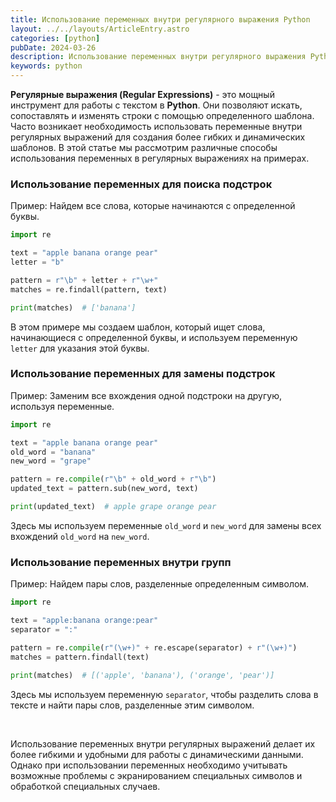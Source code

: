 ```yaml
---
title: Использование переменных внутри регулярного выражения Python
layout: ../../layouts/ArticleEntry.astro
categories: [python]
pubDate: 2024-03-26
description: Использование переменных внутри регулярного выражения Python
keywords: python
---
```


**Регулярные выражения (Regular Expressions)** - это мощный инструмент для работы с текстом в **Python**. Они позволяют искать, сопоставлять и изменять строки с помощью определенного шаблона. Часто возникает необходимость использовать переменные внутри регулярных выражений для создания более гибких и динамических шаблонов. В этой статье мы рассмотрим различные способы использования переменных в регулярных выражениях на примерах.

### Использование переменных для поиска подстрок

Пример: Найдем все слова, которые начинаются с определенной буквы.

```python
import re

text = "apple banana orange pear"
letter = "b"

pattern = r"\b" + letter + r"\w+"
matches = re.findall(pattern, text)

print(matches)  # ['banana']
```

В этом примере мы создаем шаблон, который ищет слова, начинающиеся с определенной буквы, и используем переменную `letter` для указания этой буквы.

### Использование переменных для замены подстрок

Пример: Заменим все вхождения одной подстроки на другую, используя переменные.

```python
import re

text = "apple banana orange pear"
old_word = "banana"
new_word = "grape"

pattern = re.compile(r"\b" + old_word + r"\b")
updated_text = pattern.sub(new_word, text)

print(updated_text)  # apple grape orange pear
```

Здесь мы используем переменные `old_word` и `new_word` для замены всех вхождений `old_word` на `new_word`.

### Использование переменных внутри групп

Пример: Найдем пары слов, разделенные определенным символом.

```python
import re

text = "apple:banana orange:pear"
separator = ":"

pattern = re.compile(r"(\w+)" + re.escape(separator) + r"(\w+)")
matches = pattern.findall(text)

print(matches)  # [('apple', 'banana'), ('orange', 'pear')]
```

Здесь мы используем переменную `separator`, чтобы разделить слова в тексте и найти пары слов, разделенные этим символом.

<br>

Использование переменных внутри регулярных выражений делает их более гибкими и удобными для работы с динамическими данными. Однако при использовании переменных необходимо учитывать возможные проблемы с экранированием специальных символов и обработкой специальных случаев.